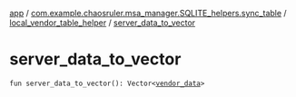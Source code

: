 [app](../../index.md) / [com.example.chaosruler.msa_manager.SQLITE_helpers.sync_table](../index.md) / [local_vendor_table_helper](index.md) / [server_data_to_vector](.)

# server_data_to_vector

`fun server_data_to_vector(): Vector<`[`vendor_data`](../../com.example.chaosruler.msa_manager.object_types/vendor_data/index.md)`>`
